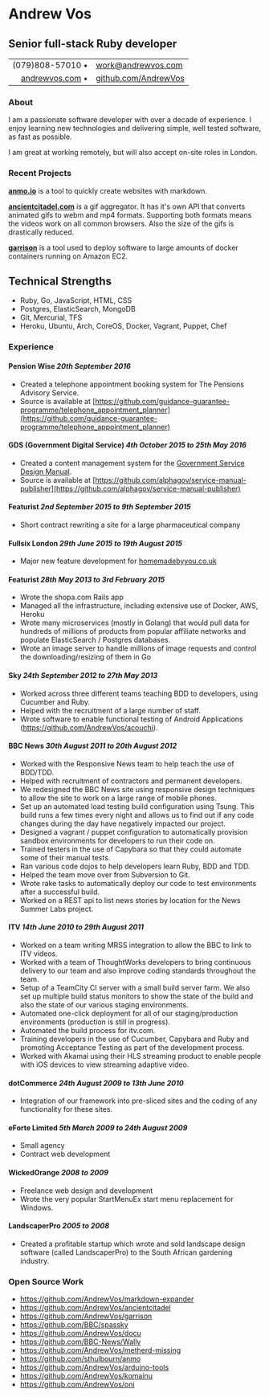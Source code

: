 <div class="title">
  <h1>Andrew Vos</h1>
  <h2>Senior full-stack Ruby developer</h2>
</div>

<link href="style.css" rel="stylesheet">

|                                                   |                                                         |
|--------------------------------------------------:|:--------------------------------------------------------|
| (079)808-57010 &#8226;                            | work@andrewvos.com                                      |
| [andrewvos.com](http://www.andrewvos.com) &#8226; | [github.com/AndrewVos](http://www.github.com/AndrewVos) |

### About

I am a passionate software developer with over a decade of experience.
I enjoy learning new technologies and delivering simple, well tested software, as fast as possible.

I am great at working remotely, but will also accept on-site roles in London.

### Recent Projects

[**anmo.io**](https://anmo.io/) is a tool to quickly create websites with markdown.

[**ancientcitadel.com**](http://ancientcitadel.com) is a gif aggregator. It has it's own API
that converts animated gifs to webm and mp4 formats. Supporting both formats means the videos
work on all common browsers. Also the size of the gifs is drastically reduced.

[**garrison**](https://github.com/AndrewVos/garrison) is a tool used to deploy software to large
amounts of docker containers running on Amazon EC2.

## Technical Strengths

- Ruby, Go, JavaScript, HTML, CSS
- Postgres, ElasticSearch, MongoDB
- Git, Mercurial, TFS
- Heroku, Ubuntu, Arch, CoreOS, Docker, Vagrant, Puppet, Chef

### Experience

#### Pension Wise _20th September 2016_

- Created a telephone appointment booking system for The Pensions Advisory Service.
- Source is available at [https://github.com/guidance-guarantee-programme/telephone_appointment_planner](https://github.com/guidance-guarantee-programme/telephone_appointment_planner)

#### GDS (Government Digital Service) _4th October 2015 to 25th May 2016_

- Created a content management system for the [Government Service Design Manual](https://www.gov.uk/service-manual).
- Source is available at [https://github.com/alphagov/service-manual-publisher](https://github.com/alphagov/service-manual-publisher)

#### Featurist _2nd September 2015 to 9th September 2015_

- Short contract rewriting a site for a large pharmaceutical company

#### Fullsix London _29th June 2015 to 19th August 2015_

- Major new feature development for [homemadebyyou.co.uk](homemadebyyou.co.uk)

#### Featurist _28th May 2013 to 3rd February 2015_
- Wrote the shopa.com Rails app
- Managed all the infrastructure, including extensive use of Docker, AWS, Heroku
- Wrote many microservices (mostly in Golang) that would pull data for hundreds of millions of products from popular affiliate networks and populate ElasticSearch / Postgres databases.
- Wrote an image server to handle millions of image requests and control the downloading/resizing of them in Go

#### Sky _24th September 2012 to 27th May 2013_
- Worked across three different teams teaching BDD to developers, using Cucumber and Ruby.
- Helped with the recruitment of a large number of staff.
- Wrote software to enable functional testing of Android Applications (https://github.com/AndrewVos/acouchi).

#### BBC News _30th August 2011 to 20th August 2012_
- Worked with the Responsive News team to help teach the use of BDD/TDD.
- Helped with recruitment of contractors and permanent developers.
- We redesigned the BBC News site using responsive design techniques to allow the site to work on a large range of mobile phones.
- Set up an automated load testing build configuration using Tsung. This build runs a few times every night and allows us to find out if any code changes during the day have negatively impacted our project.
- Designed a vagrant / puppet configuration to automatically provision sandbox environments for developers to run their code on.
- Trained testers in the use of Capybara so that they could automate some of their manual tests.
- Ran various code dojos to help developers learn Ruby, BDD and TDD.
- Helped the team move over from Subversion to Git.
- Wrote rake tasks to automatically deploy our code to test environments after a successful build.
- Worked on a REST api to list news stories by location for the News Summer Labs project.

#### ITV _14th June 2010 to 29th August 2011_
- Worked on a team writing MRSS integration to allow the BBC to link to ITV videos.
- Worked with a team of ThoughtWorks developers to bring continuous delivery to our team and also improve coding standards throughout the team.
- Setup of a TeamCity CI server with a small build server farm. We also set up multiple build status monitors to show the state of the build and also the state of our various staging environments.
- Automated one-click deployment for all of our staging/production environments (production is still in progress).
- Automated the build process for itv.com.
- Training developers in the use of Cucumber, Capybara and Ruby and promoting Acceptance Testing as part of the development process.
- Worked with Akamai using their HLS streaming product to enable people with iOS devices to view streaming adaptive video.

#### dotCommerce _24th August 2009 to 13th June 2010_
- Integration of our framework into pre-sliced sites and the coding of any functionality for these sites.

#### eForte Limited _5th March 2009 to 24th August 2009_
- Small agency
- Contract web development

#### WickedOrange _2008 to 2009_
- Freelance web design and development
- Wrote the very popular StartMenuEx start menu replacement for Windows.

#### LandscaperPro _2005 to 2008_
- Created a profitable startup which wrote and sold landscape design software (called LandscaperPro) to the South African gardening industry.

### Open Source Work

- https://github.com/AndrewVos/markdown-expander
- https://github.com/AndrewVos/ancientcitadel
- https://github.com/AndrewVos/garrison
- https://github.com/BBC/spassky
- https://github.com/AndrewVos/docu
- https://github.com/BBC-News/Wally
- https://github.com/AndrewVos/metherd-missing
- https://github.com/sthulbourn/anmo
- https://github.com/AndrewVos/arduino-tools
- https://github.com/AndrewVos/komainu
- https://github.com/AndrewVos/oni
